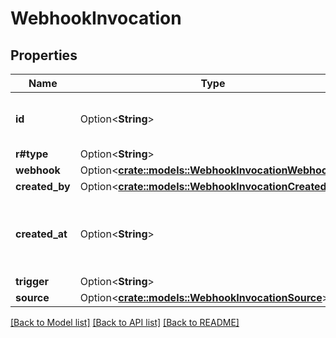 # WebhookInvocation

## Properties

Name | Type | Description | Notes
------------ | ------------- | ------------- | -------------
**id** | Option<**String**> | The unique identifier for this webhook invocation | [optional]
**r#type** | Option<**String**> | `webhook_event` | [optional]
**webhook** | Option<[**crate::models::WebhookInvocationWebhook**](WebhookInvocation_webhook.md)> |  | [optional]
**created_by** | Option<[**crate::models::WebhookInvocationCreatedBy**](WebhookInvocation_created_by.md)> |  | [optional]
**created_at** | Option<**String**> | A timestamp identifying the time that the webhook event was triggered. | [optional]
**trigger** | Option<**String**> |  | [optional]
**source** | Option<[**crate::models::WebhookInvocationSource**](WebhookInvocation_source.md)> |  | [optional]

[[Back to Model list]](../README.md#documentation-for-models) [[Back to API list]](../README.md#documentation-for-api-endpoints) [[Back to README]](../README.md)


